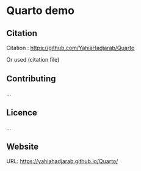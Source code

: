 # Quarto demo

## Citation

Citation : https://github.com/YahiaHadjarab/Quarto

Or used (citation file)

## Contributing

...

## Licence

...

## Website

URL: https://yahiahadjarab.github.io/Quarto/

